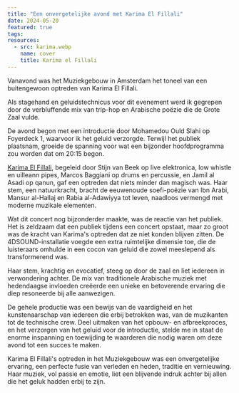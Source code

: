 ```yaml
---
title: "Een onvergetelijke avond met Karima El Fillali"
date: 2024-05-20
featured: true
tags:
resources:
  - src: karima.webp
    name: cover
    title: Karima el Fillali
---
```

Vanavond was het Muziekgebouw in Amsterdam het toneel van een buitengewoon optreden van Karima El Fillali.
<!--more-->
Als stagehand en geluidstechnicus voor dit evenement werd ik gegrepen door de verbluffende mix van trip-hop en Arabische poëzie die de Grote Zaal vulde.

De avond begon met een introductie door Mohamedou Ould Slahi op Foyerdeck 1, waarvoor ik het geluid verzorgde. Terwijl het publiek plaatsnam, groeide de spanning voor wat een bijzonder hoofdprogramma zou worden dat om 20:15 begon.

[Karima El Fillali](https://nl.wikipedia.org/wiki/Karima_El_Fillali), begeleid door Stijn van Beek op live elektronica, low whistle en uilleann pipes, Marcos Baggiani op drums en percussie, en Jamil al Asadi op qanun, gaf een optreden dat niets minder dan magisch was. Haar stem, een natuurkracht, bracht de eeuwenoude soefi-poëzie van Ibn Arabi, Mansur al-Hallaj en Rabia al-Adawiyya tot leven, naadloos vermengd met moderne muzikale elementen.

Wat dit concert nog bijzonderder maakte, was de reactie van het publiek. Het is zeldzaam dat een publiek tijdens een concert opstaat, maar zo groot was de kracht van Karima's optreden dat ze niet konden blijven zitten. De 4DSOUND-installatie voegde een extra ruimtelijke dimensie toe, die de luisteraars omhulde in een cocon van geluid die zowel meeslepend als transformerend was.

Haar stem, krachtig en evocatief, steeg op door de zaal en liet iedereen in verwondering achter. De mix van traditionele Arabische muziek met hedendaagse invloeden creëerde een unieke en betoverende ervaring die diep resoneerde bij alle aanwezigen.

De gehele productie was een bewijs van de vaardigheid en het kunstenaarschap van iedereen die erbij betrokken was, van de muzikanten tot de technische crew. Deel uitmaken van het opbouw- en afbreekproces, en het verzorgen van het geluid voor de introductie, stelde me in staat de enorme inspanning en toewijding te waarderen die nodig waren om deze avond tot een succes te maken.

Karima El Fillali's optreden in het Muziekgebouw was een onvergetelijke ervaring, een perfecte fusie van verleden en heden, traditie en vernieuwing. Haar muziek, vol passie en emotie, liet een blijvende indruk achter bij allen die het geluk hadden erbij te zijn.